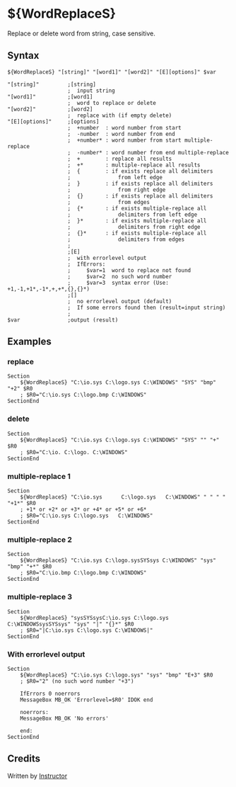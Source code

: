 # ${WordReplaceS}

Replace or delete word from string, case sensitive.

## Syntax

    ${WordReplaceS} "[string]" "[word1]" "[word2]" "[E][options]" $var

    "[string]"         ;[string]
                       ;  input string
    "[word1]"          ;[word1]
                       ;  word to replace or delete
    "[word2]"          ;[word2]
                       ;  replace with (if empty delete)
    "[E][options]"     ;[options]
                       ;  +number  : word number from start
                       ;  -number  : word number from end
                       ;  +number* : word number from start multiple-replace
                       ;  -number* : word number from end multiple-replace
                       ;  +        : replace all results
                       ;  +*       : multiple-replace all results
                       ;  {        : if exists replace all delimiters
                       ;               from left edge
                       ;  }        : if exists replace all delimiters
                       ;               from right edge
                       ;  {}       : if exists replace all delimiters
                       ;               from edges
                       ;  {*       : if exists multiple-replace all
                       ;               delimiters from left edge
                       ;  }*       : if exists multiple-replace all
                       ;               delimiters from right edge
                       ;  {}*      : if exists multiple-replace all
                       ;               delimiters from edges
                       ;
                       ;[E]
                       ;  with errorlevel output
                       ;  IfErrors:
                       ;     $var=1  word to replace not found
                       ;     $var=2  no such word number
                       ;     $var=3  syntax error (Use: +1,-1,+1*,-1*,+,+*,{},{}*)
                       ;[]
                       ;  no errorlevel output (default)
                       ;  If some errors found then (result=input string)
                       ;
    $var               ;output (result)

## Examples

### replace

    Section
        ${WordReplaceS} "C:\io.sys C:\logo.sys C:\WINDOWS" "SYS" "bmp" "+2" $R0
        ; $R0="C:\io.sys C:\logo.bmp C:\WINDOWS"
    SectionEnd

### delete

    Section
        ${WordReplaceS} "C:\io.sys C:\logo.sys C:\WINDOWS" "SYS" "" "+" $R0
        ; $R0="C:\io. C:\logo. C:\WINDOWS"
    SectionEnd

### multiple-replace 1

    Section
        ${WordReplaceS} "C:\io.sys      C:\logo.sys   C:\WINDOWS" " " " " "+1*" $R0
        ; +1* or +2* or +3* or +4* or +5* or +6*
        ; $R0="C:\io.sys C:\logo.sys   C:\WINDOWS"
    SectionEnd

### multiple-replace 2

    Section
        ${WordReplaceS} "C:\io.sys C:\logo.sysSYSsys C:\WINDOWS" "sys" "bmp" "+*" $R0
        ; $R0="C:\io.bmp C:\logo.bmp C:\WINDOWS"
    SectionEnd

### multiple-replace 3

    Section
        ${WordReplaceS} "sysSYSsysC:\io.sys C:\logo.sys C:\WINDOWSsysSYSsys" "sys" "|" "{}*" $R0
        ; $R0="|C:\io.sys C:\logo.sys C:\WINDOWS|"
    SectionEnd

### With errorlevel output

    Section
        ${WordReplaceS} "C:\io.sys C:\logo.sys" "sys" "bmp" "E+3" $R0
        ; $R0="2" (no such word number "+3")

        IfErrors 0 noerrors
        MessageBox MB_OK 'Errorlevel=$R0' IDOK end

        noerrors:
        MessageBox MB_OK 'No errors'

        end:
    SectionEnd

## Credits

Written by [Instructor][1]

[1]: http://nsis.sourceforge.net/User:Instructor
